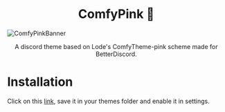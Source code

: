 <h1 align="center">ComfyPink 🌺</h1>

![ComfyPinkBanner](https://user-images.githubusercontent.com/72931279/121209716-14ad4680-c849-11eb-8f45-60fc71bd890e.png)
<p align="center">A discord theme based on Lode's ComfyTheme-pink scheme made for BetterDiscord.</p>

# Installation
Click on this [link](https://github.com/rysworldd/ComfyPink/blob/main/ComfyPink.theme.css), save it in your themes folder and enable it in settings.
